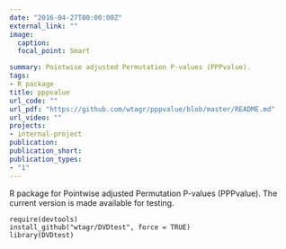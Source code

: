 ```yaml
---
date: "2016-04-27T00:00:00Z"
external_link: ""
image:
  caption: 
  focal_point: Smart

summary: Pointwise adjusted Permutation P-values (PPPvalue).
tags:
- R package
title: pppvalue
url_code: ""
url_pdf: "https://github.com/wtagr/pppvalue/blob/master/README.md"
url_video: ""
projects:
- internal-project
publication: 
publication_short: 
publication_types:
- "1"
---
```

R package for Pointwise adjusted Permutation P-values (PPPvalue). The current version is made available for testing.

```
require(devtools)
install_github("wtagr/DVDtest", force = TRUE)
library(DVDtest)
```

